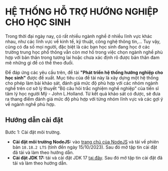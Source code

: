 # HỆ THỐNG HỖ TRỢ HƯỚNG NGHIỆP CHO HỌC SINH
Trong thời đại ngày nay, có rất nhiều ngành nghề ở nhiều lĩnh vực khác nhau, như các lĩnh vực về kinh tế, kỹ thuật, công nghệ thông tin,… Tuy vậy, cũng có đa số mọi người, đặc biệt là các bạn học sinh đang học ở các trường trung học phổ thông vẫn còn mơ hồ trong việc chọn ngành nghề phù hợp với bản thân trong tương lai hoặc chưa xác định rõ được bản thân đam mê những gì để có thể theo đuổi.

Để đáp ứng các yêu cầu trên, đề tài **"Phát triển hệ thống hướng nghiệp cho học sinh"** được đề xuất. Mục tiêu của đề tài này là xây dựng một hệ thống cho phép làm bài khảo sát, đánh giá mức độ phù hợp với các nhóm ngành nghề trên cơ sở lý thuyết “Bộ câu hỏi trắc nghiệm nghề nghiệp” của tiến sĩ tâm lý học người Mỹ - John L.Holland. Từ kết quả khảo sát có được, sẽ đưa ra thang điểm đánh giá mức độ phù hợp với từng nhóm lĩnh vực và các gợi ý về ngành nghề phù hợp.
## Hướng dẫn cài đặt
Bước 1: Cài đặt môi trường.
* **Cài đặt môi trường NodeJS:** vào [trang chủ của NodeJS](https://nodejs.org) và tải về phiên bản `18.18.2 LTS` (tính đến ngày 15/10/2023). Sau đó mở tập tin cài đặt đã tải và làm theo hướng dẫn.
* **Cài đặt JDK 17:** tải và cài đặt JDK 17 [tại đây](https://download.oracle.com/java/17/archive/jdk-17.0.8_windows-x64_bin.exe (sha256 )). Sau đó mở tập tin cài đặt đã tải và làm theo hướng dẫn.
